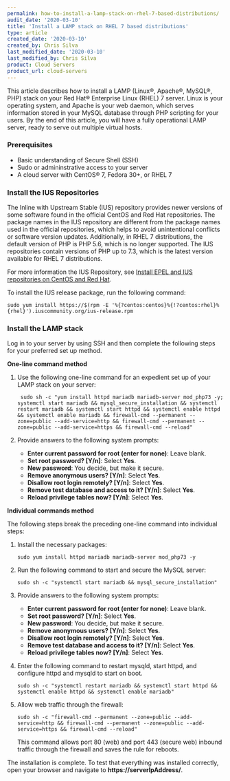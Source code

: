 ```yaml
---
permalink: how-to-install-a-lamp-stack-on-rhel-7-based-distributions/
audit_date: '2020-03-10'
title: 'Install a LAMP stack on RHEL 7 based distributions'
type: article
created_date: '2020-03-10'
created_by: Chris Silva
last_modified_date: '2020-03-10'
last_modified_by: Chris Silva
product: Cloud Servers
product_url: cloud-servers
---
```


This article describes how to install a LAMP (Linux&reg;, Apache&reg;, MySQL&reg;, PHP) stack
on your Red Hat&reg; Enterprise Linux (RHEL) 7 server. Linux is your operating
system, and Apache is your web daemon, which serves information
stored in your MySQL database through PHP scripting for your users. By
the end of this article, you will have a fully operational LAMP server,
ready to serve out multiple virtual hosts.

### Prerequisites

- Basic understanding of Secure Shell (SSH)
- Sudo or admininstrative access to your server
- A cloud server with CentOS&reg; 7, Fedora 30+, or RHEL 7

### Install the IUS Repositories

The Inline with Upstream Stable (IUS) repository provides newer versions of some software
found in the official CentOS and Red Hat repositories. The package names in the IUS
repository are different from the package names used in the official repositories, which
helps to avoid unintentional conflicts or software version updates. Additionally, in RHEL 7
distributions, the default version of PHP is PHP 5.6, which is no longer supported.
The IUS repositories contain versions of PHP up to 7.3, which is the latest 
version available for RHEL 7 distributions.

For more information the IUS Repository, see [Install EPEL and IUS repositories on CentOS and Red Hat](/support/how-to/install-epel-and-additional-repositories-on-centos-and-red-hat).

To install the IUS release package, run the following command:

    sudo yum install https://$(rpm -E '%{?centos:centos}%{!?centos:rhel}%{rhel}').iuscommunity.org/ius-release.rpm

### Install the LAMP stack

Log in to your server by using SSH and then complete the following steps for
your preferred set up method.

**One-line command method**

1. Use the following one-line command for an expedient set up of your LAMP stack on your server:

        sudo sh -c "yum install httpd mariadb mariadb-server mod_php73 -y; systemctl start mariadb && mysql_secure_installation && systemctl restart mariadb && systemctl start httpd && systemctl enable httpd && systemctl enable mariadb && firewall-cmd --permanent --zone=public --add-service=http && firewall-cmd --permanent --zone=public --add-service=https && firewall-cmd --reload"
        
2.  Provide answers to the following system prompts:

    - **Enter current password for root (enter for none)**: Leave blank.
    - **Set root password? [Y/n]**: Select **Yes**.
    - **New password**: You decide, but make it secure.
    - **Remove anonymous users? [Y/n]**: Select **Yes**.
    - **Disallow root login remotely? [Y/n]**: Select **Yes**.
    - **Remove test database and access to it? [Y/n]**: Select **Yes**.
    - **Reload privilege tables now? [Y/n]**: Select **Yes**.


 **Individual commands method**

The following steps break the preceding one-line command into individual
steps:

1.  Install the necessary packages:

        sudo yum install httpd mariadb mariadb-server mod_php73 -y
        
2.  Run the following command to start and secure the MySQL server:

        sudo sh -c "systemctl start mariadb && mysql_secure_installation"
        
3.  Provide answers to the following system prompts:

    - **Enter current password for root (enter for none)**: Leave blank.
    - **Set root password? [Y/n]**: Select **Yes**.
    - **New password**: You decide, but make it secure.
    - **Remove anonymous users? [Y/n]**: Select **Yes**.
    - **Disallow root login remotely? [Y/n]**: Select **Yes**.
    - **Remove test database and access to it? [Y/n]**: Select **Yes**.
    - **Reload privilege tables now? [Y/n]**: Select **Yes**.
    
4.  Enter the following command to restart mysqld, start httpd, and
    configure httpd and mysqld to start on boot.
    
        sudo sh -c "systemctl restart mariadb && systemctl start httpd && systemctl enable httpd && systemctl enable mariadb"
        
5.  Allow web traffic through the firewall:
    
        sudo sh -c "firewall-cmd --permanent --zone=public --add-service=http && firewall-cmd --permanent --zone=public --add-service=https && firewall-cmd --reload"
        
    This command allows port 80 (web) and port 443 (secure web) inbound traffic through
    the firewall and saves the rule for reboots.

The installation is complete. To test that everything was installed correctly, open your
browser and navigate to **https://serverIpAddress/**.
